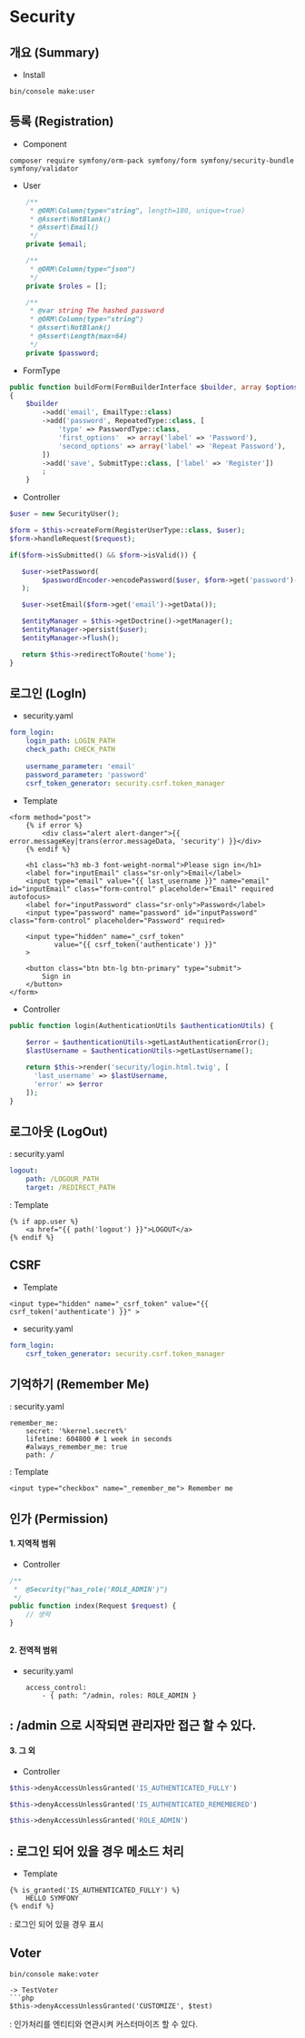 # Security

## 개요 (Summary)
- Install
```
bin/console make:user
```

## 등록 (Registration)
- Component
```
composer require symfony/orm-pack symfony/form symfony/security-bundle symfony/validator
```
- User
```php
    /**
     * @ORM\Column(type="string", length=180, unique=true)
     * @Assert\NotBlank()
     * @Assert\Email()
     */
    private $email;

    /**
     * @ORM\Column(type="json")
     */
    private $roles = [];

    /**
     * @var string The hashed password
     * @ORM\Column(type="string")
     * @Assert\NotBlank()
     * @Assert\Length(max=64)
     */
    private $password;
```
- FormType
```php
public function buildForm(FormBuilderInterface $builder, array $options)
{
    $builder
        ->add('email', EmailType::class)
        ->add('password', RepeatedType::class, [
            'type' => PasswordType::class,
            'first_options'  => array('label' => 'Password'),
            'second_options' => array('label' => 'Repeat Password'),
        ])
        ->add('save', SubmitType::class, ['label' => 'Register'])
        ;
    }
```
- Controller
```php
$user = new SecurityUser();

$form = $this->createForm(RegisterUserType::class, $user);
$form->handleRequest($request);

if($form->isSubmitted() && $form->isValid()) {

   $user->setPassword(
        $passwordEncoder->encodePassword($user, $form->get('password')->getData())
   );

   $user->setEmail($form->get('email')->getData());

   $entityManager = $this->getDoctrine()->getManager();
   $entityManager->persist($user);
   $entityManager->flush();

   return $this->redirectToRoute('home');
}
```


## 로그인 (LogIn)
- security.yaml
```yaml
form_login:
    login_path: LOGIN_PATH
    check_path: CHECK_PATH
    
    username_parameter: 'email' 
    password_parameter: 'password'
    csrf_token_generator: security.csrf.token_manager
```
- Template
```twig
<form method="post">
    {% if error %}
        <div class="alert alert-danger">{{ error.messageKey|trans(error.messageData, 'security') }}</div>
    {% endif %}

    <h1 class="h3 mb-3 font-weight-normal">Please sign in</h1>
    <label for="inputEmail" class="sr-only">Email</label>
    <input type="email" value="{{ last_username }}" name="email" id="inputEmail" class="form-control" placeholder="Email" required autofocus>
    <label for="inputPassword" class="sr-only">Password</label>
    <input type="password" name="password" id="inputPassword" class="form-control" placeholder="Password" required>

    <input type="hidden" name="_csrf_token"
           value="{{ csrf_token('authenticate') }}"
    >

    <button class="btn btn-lg btn-primary" type="submit">
        Sign in
    </button>
</form>
```
- Controller
```php
public function login(AuthenticationUtils $authenticationUtils) {
    
    $error = $authenticationUtils->getLastAuthenticationError();
    $lastUsername = $authenticationUtils->getLastUsername();

    return $this->render('security/login.html.twig', [
      'last_username' => $lastUsername,
      'error' => $error
    ]);
}
```

## 로그아웃 (LogOut)
: security.yaml
```yaml
logout:
    path: /LOGOUR_PATH
    target: /REDIRECT_PATH
```
: Template
```twig
{% if app.user %}
    <a href="{{ path('logout') }}">LOGOUT</a>
{% endif %}
```
## CSRF
- Template
```twig
<input type="hidden" name="_csrf_token" value="{{ csrf_token('authenticate') }}" >
```

- security.yaml
```yaml
form_login:
    csrf_token_generator: security.csrf.token_manager
```

## 기억하기 (Remember Me)
: security.yaml
```twig
remember_me:
    secret: '%kernel.secret%'
    lifetime: 604800 # 1 week in seconds
    #always_remember_me: true
    path: /
```
: Template
```twig
<input type="checkbox" name="_remember_me"> Remember me
```

## 인가 (Permission)
#### 1. 지역적 범위
- Controller
```php
/**
 *  @Security("has_role('ROLE_ADMIN')")
 */
public function index(Request $request) { 
    // 생략
}
```
##
#### 2. 전역적 범위
- security.yaml
```twig
    access_control:
        - { path: ^/admin, roles: ROLE_ADMIN }
```
: /admin 으로 시작되면 관리자만 접근 할 수 있다.
--
#### 3. 그 외
- Controller
```php
$this->denyAccessUnlessGranted('IS_AUTHENTICATED_FULLY')

$this->denyAccessUnlessGranted('IS_AUTHENTICATED_REMEMBERED')

$this->denyAccessUnlessGranted('ROLE_ADMIN')
```
: 로그인 되어 있을 경우 메소드 처리
--
- Template
```twig
{% is_granted('IS_AUTHENTICATED_FULLY') %}
    HELLO SYMFONY 
{% endif %}
```
: 로그인 되어 있을 경우 표시

## Voter
```
bin/console make:voter

-> TestVoter
```php
$this->denyAccessUnlessGranted('CUSTOMIZE', $test)
```
: 인가처리를 엔티티와 연관시켜 커스터마이즈 할 수 있다.



